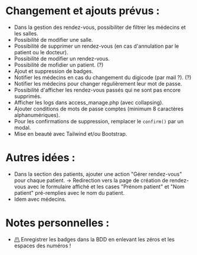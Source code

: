 # Changement et ajouts prévus :
- Dans la gestion des rendez-vous, possibiliter de filtrer les médecins et les salles.
- Possibilité de modifier une salle.
- Possibilité de supprimer un rendez-vous (en cas d'annulation par le patient ou le docteur).
- Possibilité de modifier un rendez-vous.
- Possibilité de mofidier un patient. (?)
- Ajout et suppression de badges.
- Notifier les médecins en cas du changement du digicode (par mail ?). (?)
- Notifier les médecins pour changer régulièrement leur mot de passe.
- Possibilité d'afficher les rendez-vous passés qui ne sont pas encore supprimés.
- Afficher les logs dans access_manage.php (avec collapsing).
- Ajouter conditions de mots de passe comptes (minimum 8 caractères alphanumériques).
- Pour les confirmations de suppression, remplacer le `confirm()` par un modal.
- Mise en beauté avec Tailwind et/ou Bootstrap.

# Autres idées :
- Dans la section des patients, ajouter une action "Gérer rendez-vous" pour chaque patient. → Redirection vers la page de création de rendez-vous avec le formulaire affiché et les cases "Prénom patient" et "Nom patient" pré-remplies avec le nom du patient.
- Idem avec médecins.

# Notes personnelles :
- <u>/!\\</u> Enregistrer les badges dans la BDD en enlevant les zéros et les espaces des numéros !